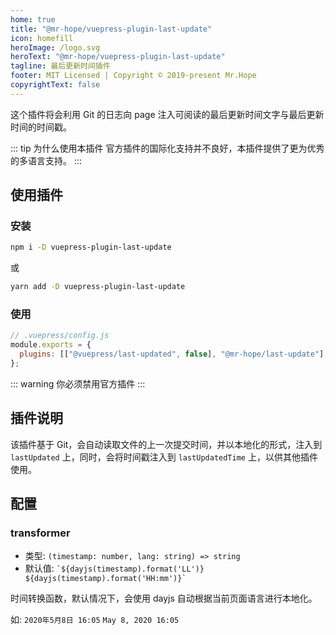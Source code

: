 ```yaml
---
home: true
title: "@mr-hope/vuepress-plugin-last-update"
icon: homefill
heroImage: /logo.svg
heroText: "@mr-hope/vuepress-plugin-last-update"
tagline: 最后更新时间插件
footer: MIT Licensed | Copyright © 2019-present Mr.Hope
copyrightText: false
---
```


这个插件将会利用 Git 的日志向 page 注入可阅读的最后更新时间文字与最后更新时间的时间戳。

::: tip 为什么使用本插件
官方插件的国际化支持并不良好，本插件提供了更为优秀的多语言支持。
:::

## 使用插件

### 安装

```bash
npm i -D vuepress-plugin-last-update
```

或

```bash
yarn add -D vuepress-plugin-last-update
```

### 使用

```js
// .vuepress/config.js
module.exports = {
  plugins: [["@vuepress/last-updated", false], "@mr-hope/last-update"],
};
```

::: warning
你必须禁用官方插件
:::

## 插件说明

该插件基于 Git，会自动读取文件的上一次提交时间，并以本地化的形式，注入到 `lastUpdated` 上，同时，会将时间戳注入到 `lastUpdatedTime` 上，以供其他插件使用。

## 配置

### transformer

- 类型: `(timestamp: number, lang: string) => string`
- 默认值: `` `${dayjs(timestamp).format('LL')} ${dayjs(timestamp).format('HH:mm')}` ``

时间转换函数，默认情况下，会使用 dayjs 自动根据当前页面语言进行本地化。

如: `2020年5月8日 16:05` `May 8, 2020 16:05`
